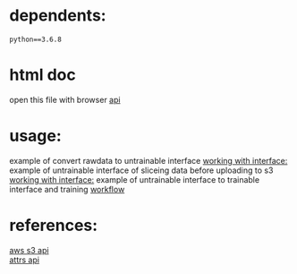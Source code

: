 # dependents:
    python==3.6.8

# html doc
open this file with browser
[api](./doc/TimeSeriesDataAnalysisLib/index.html) 

# usage:
example of convert rawdata to untrainable interface
[working with interface:](./example/s3_archive_workflow/workflow.py)  
example of untrainable interface of sliceing data before uploading to s3
[working with interface:](./example/slice_data_before_save_to_s3/workflow.py) 
example of untrainable interface to trainable interface and training
[workflow](./example/working_for_training/analysis.py)  

# references:
[aws s3 api](https://botocore.amazonaws.com/v1/documentation/api/latest/reference/services/s3.html#S3.Client.list_objects)  
[attrs api](http://www.attrs.org/en/stable/examples.html)  


